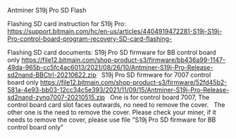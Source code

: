 Antminer S19j Pro SD Flash

Flashing SD card instruction for S19j Pro:
https://support.bitmain.com/hc/en-us/articles/4404919472281-S19j-S19j-Pro-control-board-program-recovery-SD-card-flashing-

Flashing SD card documents:
S19j Pro SD firmware for BB control board only
https://file12.bitmain.com/shop-product-s3/firmware/bb436a99-1147-49da-965b-cc5fc4ac6013/2021/08/26/10/Antminer-S19j-Pro-Release-sd2nand-BBCtrl-20210622.zip
 
S19j Pro SD firmware for 7007 control board only
https://file12.bitmain.com/shop-product-s3/firmware/52fd45b2-581a-4e93-bb03-12cc34c5e393/2021/11/09/15/Antminer-S19j-Pro-Release-sd2nand-zynq7007-20210515.zip
 
One is for control board 7007, The control board card slot faces outwards, no need to remove the cover.
 
The other one is the need to remove the cover.
Please check your miner, if it needs to remove the cover, please use file "S19j Pro SD firmware for BB control board only"
